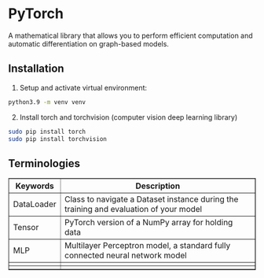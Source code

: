 # **PyTorch**

A mathematical library that allows you to perform efficient computation and automatic differentiation on graph-based models.

## **Installation**
1. Setup and activate virtual environment:
```bash
python3.9 -m venv venv
```
2. Install torch and torchvision (computer vision deep learning library)
```bash
sudo pip install torch
sudo pip install torchvision
```

## **Terminologies**
<table border=1>
    <tr>
        <th>Keywords</th>
        <th>Description</th>
    </tr>
    <tr>
        <td>DataLoader</td>
        <td>Class to navigate a Dataset instance during the training and evaluation of your model</td>
    </tr>
    <tr>
        <td>Tensor</td>
        <td>PyTorch version of a NumPy array for holding data</td>
    </tr>
    <tr>
        <td>MLP</td>
        <td>Multilayer Perceptron model, a standard fully connected neural network model</td>
    </tr>
    <tr>
        <td></td>
        <td></td>
    </tr>
    <tr>
        <td></td>
        <td></td>
    </tr>
</table>